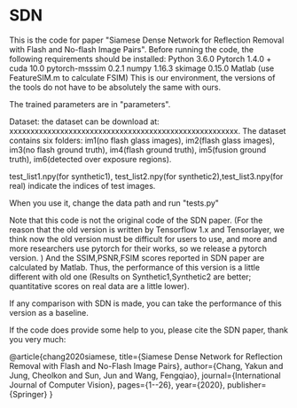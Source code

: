 # SDN
This is the code for paper "Siamese Dense Network for Reflection Removal with Flash and No-flash Image Pairs".  Before running the code, the following requirements should be installed:
Python 3.6.0
Pytorch 1.4.0 + cuda 10.0
pytorch-msssim 0.2.1
numpy 1.16.3 
skimage 0.15.0
Matlab (use FeatureSIM.m to calculate FSIM)
This is our environment, the versions of the tools do not have to be absolutely the same with ours. 

The trained parameters are in "parameters".

Dataset: the dataset can be download at: xxxxxxxxxxxxxxxxxxxxxxxxxxxxxxxxxxxxxxxxxxxxxxxxxxxxxx. The dataset contains six folders: im1(no flash glass images), im2(flash glass images), im3(no flash ground truth), im4(flash ground truth), im5(fusion ground truth), im6(detected over exposure regions). 

test_list1.npy(for synthetic1), test_list2.npy(for synthetic2),test_list3.npy(for real) indicate the indices of test images.

When you use it, change the data path and run "tests.py"

Note that this code is not the original code of the SDN paper. (For the reason that the old version is written by Tensorflow 1.x and Tensorlayer, we think now the old version must be difficult for users to use, and more and more researchers use pytorch for their works, so we release a pytorch version. )  And the SSIM,PSNR,FSIM  scores reported in SDN paper are calculated by Matlab. Thus, the performance of this version is a little different with old one (Results on Synthetic1,Synthetic2 are better; quantitative scores on real data are a little lower).  

If any comparison with SDN is made, you can take the performance of this version as a baseline.  

If the code does  provide some help to you, please cite the SDN paper, thank you very much:

@article{chang2020siamese,
  title={Siamese Dense Network for Reflection Removal with Flash and No-Flash Image Pairs},
  author={Chang, Yakun and Jung, Cheolkon and Sun, Jun and Wang, Fengqiao},
  journal={International Journal of Computer Vision},
  pages={1--26},
  year={2020},
  publisher={Springer}
}
